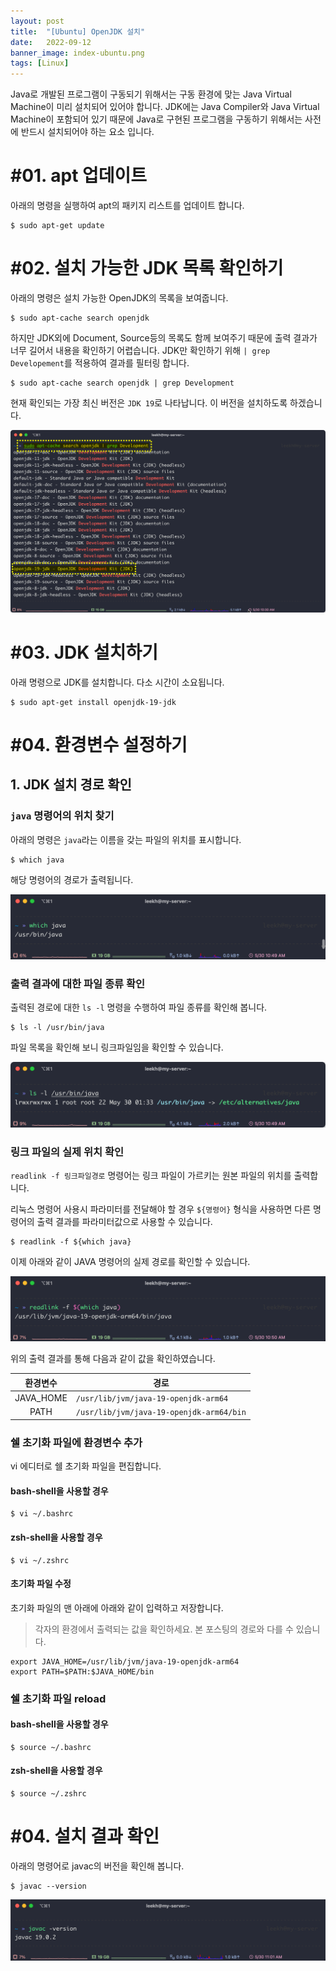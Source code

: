```yaml
---
layout: post
title:  "[Ubuntu] OpenJDK 설치"
date:   2022-09-12
banner_image: index-ubuntu.png
tags: [Linux]
---
```


Java로 개발된 프로그램이 구동되기 위해서는 구동 환경에 맞는 Java Virtual Machine이 미리 설치되어 있어야 합니다. JDK에는 Java Compiler와 Java Virtual Machine이 포함되어 있기 때문에 Java로 구현된 프로그램을 구동하기 위해서는 사전에 반드시 설치되어야 하는 요소 입니다.

<!--more-->

# #01. apt 업데이트

아래의 명령을 실행하여 apt의 패키지 리스트를 업데이트 합니다.

```shell
$ sudo apt-get update
```

# #02. 설치 가능한 JDK 목록 확인하기

아래의 명령은 설치 가능한 OpenJDK의 목록을 보여줍니다.

```shell
$ sudo apt-cache search openjdk
```

하지만 JDK외에 Document, Source등의 목록도 함께 보여주기 때문에 출력 결과가 너무 길어서 내용을 확인하기 어렵습니다. JDK만 확인하기 위해 `| grep Developement`를 적용하여 결과를 필터링 합니다.

```shell
$ sudo apt-cache search openjdk | grep Development
```

현재 확인되는 가장 최신 버전은 `JDK 19`로 나타납니다. 이 버전을 설치하도록 하겠습니다.

![jdk1](/images/posts/2022/0912/jdk1.png)

# #03. JDK 설치하기

아래 명령으로 JDK를 설치합니다. 다소 시간이 소요됩니다.

```shell
$ sudo apt-get install openjdk-19-jdk
```

# #04. 환경변수 설정하기

## 1. JDK 설치 경로 확인

### `java` 명령어의 위치 찾기

아래의 명령은 `java`라는 이름을 갖는 파일의 위치를 표시합니다.

```shell
$ which java
```

해당 명령어의 경로가 출력됩니다.

![jdk2](/images/posts/2022/0912/jdk2.png)

### 출력 결과에 대한 파일 종류 확인

출력된 경로에 대한 `ls -l` 명령을 수행하여 파일 종류를 확인해 봅니다.

```shell
$ ls -l /usr/bin/java
```

파일 목록을 확인해 보니 링크파일임을 확인할 수 있습니다.

![jdk3](/images/posts/2022/0912/jdk3.png)

### 링크 파일의 실제 위치 확인

`readlink -f 링크파일경로` 명령어는 링크 파일이 가르키는 원본 파일의 위치를 출력합니다. 

리눅스 명령어 사용시 파라미터를 전달해야 할 경우 `${명령어}` 형식을 사용하면 다른 명령어의 출력 결과를 파라미터값으로 사용할 수 있습니다.

```shell
$ readlink -f ${which java}
```

이제 아래와 같이 JAVA 명령어의 실제 경로를 확인할 수 있습니다.

![jdk4](/images/posts/2022/0912/jdk4.png)

위의 출력 결과를 통해 다음과 같이 값을 확인하였습니다.

| 환경변수 | 경로 |
|:--:|--|
| JAVA_HOME | `/usr/lib/jvm/java-19-openjdk-arm64` |
| PATH | `/usr/lib/jvm/java-19-openjdk-arm64/bin` |

### 쉘 초기화 파일에 환경변수 추가

vi 에디터로 쉘 초기화 파일을 편집합니다.

#### bash-shell을 사용할 경우

```shell
$ vi ~/.bashrc
```

#### zsh-shell을 사용할 경우

```shell
$ vi ~/.zshrc
```

#### 초기화 파일 수정

초기화 파일의 맨 아래에 아래와 같이 입력하고 저장합니다.

> 각자의 환경에서 출력되는 값을 확인하세요. 본 포스팅의 경로와 다를 수 있습니다.

```shell
export JAVA_HOME=/usr/lib/jvm/java-19-openjdk-arm64
export PATH=$PATH:$JAVA_HOME/bin
```

### 쉘 초기화 파일 reload

#### bash-shell을 사용할 경우

```shell
$ source ~/.bashrc
```

#### zsh-shell을 사용할 경우

```shell
$ source ~/.zshrc
```

# #04. 설치 결과 확인

아래의 명령어로 javac의 버전을 확인해 봅니다.

```shell
$ javac --version
```

![jdk5](/images/posts/2022/0912/jdk5.png)